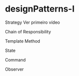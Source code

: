 # designPatterns-I


Strategy Ver primeiro vídeo

Chain of Responsibility

Template Method

State

Command

Observer
